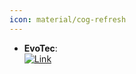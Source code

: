 ```yaml
---
icon: material/cog-refresh
---
```


- **EvoTec**:   
	[![Link](https://img.shields.io/badge/Link-online-brightgreen?style=for-the-badge&logo=cachet&logoColor=65FF8F)](https://link.springer.com/article/10.1007/s10822-021-00431-4) 
